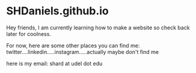 # SHDaniels.github.io
Hey friends, I am currently learning how to make a website so check back later for coolness.

For now, here are some other places you can find me:
twitter....linkedin.....instagram.....actually maybe don't find me

here is my email: shard at udel dot edu
